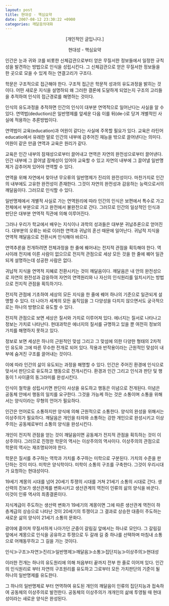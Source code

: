 ```yaml
---
layout: post
title: 현대성 - 핵심요약
date: 2007-08-12 23:30:22 +0900
categories: 깨달음의대화
---
```

<p align="center">
  [개인적인 글입니다.]
</p>

<p align="center">
  현대성 - 핵심요약
</p>

인간은 눈과 귀와 코를 비롯한 신체감관으로부터 얻은 무질서한 정보들에서 일정한 규칙성을 발견하는 방법으로 인식을 성립시킨다. 그 신체감관으로 얻은 무질서한 정보들을 한 곳으로 모을 수 있게 하는 연결고리가 구조다. 

학문은 구조적으로 접근해야 한다. 구조적 접근은 학문적 성과의 유도과정을 밝히는 것이다. 어떤 새로운 지식을 설명하되 왜 그러한 결론에 도달하게 되었는지 구조의 고리들을 추적하여 인식의 접근경로를 해명하는 것이다.

인식의 유도과정을 추적하면 인간의 인식이 대부분 연역적으로 일어난다는 사실을 알 수 있다. 연역법(deduction)은 일반명제를 앞세운 다음 이를 뒤(de-)로 당겨 개별적인 사실에 적용하는 추론방법이다. 

연역법이 교육(education)과 어원이 같다는 사실에 주목할 필요가 있다. 교육은 라틴어 educatio에서 유래한 말로 인간의 내부에 감추어진 재능을 밖으로 끌어낸다는 의미다. 어원이 같은 만큼 연역과 교육은 원리가 같다. 

교육은 인간 내부의 잠재성으로부터 끌어내고 연역은 자연의 완전성으로부터 끌어낸다. 인간 내부에 그 끌어낼 잠재성이 있어야 교육할 수 있고 자연의 내부에 그 끌어낼 일반명제가 감추어져 있어야 연역할 수 있다. 

연역을 위해 자연에서 찾아낸 무오류의 일반명제가 진리의 완전성이다. 마찬가지로 인간의 내부에도 고유한 완전성이 존재한다. 그것이 자연의 완전성과 감응하는 능력으로서의 깨달음이다. 그러므로 인식할 수 있다.

일반명제에서 개별적 사실로 가는 연역원리에 따라 인간의 인식은 보편에서 특수로 가고 전체에서 부분으로 가고 완전에서 불완전으로 간다. 그러므로 인간의 일상적인 인식과 판단은 대부분 연역적 직관에 의해 이루어진다. 

그러나 우리가 학교에서 배우는 지식이나 과학의 성과들은 대부분 귀납추론으로 얻어진다. 대부분의 오류는 바로 이러한 연역과 귀납의 혼선 때문에 일어난다. 귀납적 지식을 연역적 깨달음으로 전환시켜 인식해야 바르다. 

연역추론을 전개하려면 전체과정을 한 줄에 꿰어내는 전지적 관점을 획득해야 한다. 역사이래 전지에 이른 사람이 없으므로 전지적 관점으로 세상 모든 것을 한 줄에 꿰어 일관되게 설명하는데 성공한 사람은 없다. 

귀납적 지식을 연역적 지혜로 전환시키는 것이 깨달음이다. 깨달음은 내 안의 완전성으로 자연의 완전성과 감응하여 자연의 연역원리와 나 자신의 인식원리를 일치시키는 방법으로 전지적 관점을 획득하기다. 

전지적 관점에 기초하여 세상의 모든 지식을 한 줄에 꿰어 하나의 기준으로 일관되게 설명할 수 있다. 더 나아가 세계의 모든 움직임을 그 다양성을 다치지 않으면서도 궁극적으로는 하나의 방향으로 유도할 수 있다. 

전지적 관점으로 보면 세상은 질서와 가치로 이루어져 있다. 에너지는 질서로 나타나고 정보는 가치로 나타난다. 현대과학은 에너지의 질서를 규명하고 있을 뿐 여전히 정보의 가치를 해명하지 못하고 있다. 

정보로 보면 세상은 하나의 근원적인 맞섬 그리고 그 맞섬에 의한 다양한 형태의 2차적인 유도와 그에 따른 무수한 전개로 되어 있다. 작용과 반작용이라는 근원적인 맞섬이 내부에 숨겨진 구조를 끌어내는 것이다.

이에 따라 인간의 삶이 유도되는 과정을 해명할 수 있다. 인간은 주어진 환경에 인식으로 맞서서 판단으로 유도하고 행동으로 전개시킨다. 환경과 인간 그리고 인식과 판단 및 행동이 1 사이클의 동그라미를 완성시킨다. 

인식이 철학을 성립시키면 판단이 사상을 유도하고 행동은 이념으로 전개된다. 이념은 공동체 안에서 행동의 일치를 요구한다. 그것을 가능케 하는 것은 소통이며 소통을 위해서는 양식이라는 무형의 언어가 필요하다. 

인간은 언어로도 소통하지만 양식에 의해 근원적으로 소통한다. 양식의 완성을 위해서는 이상주의가 필요하다. 깨달음은 개인을 타자와 소통하는 강한 개인으로 완성시키고 이상주의는 공동체로부터 소통의 양식을 완성시킨다. 

개인이 전지적 관점을 얻는 것이 깨달음이면 공동체가 전지적 관점을 획득하는 것이 이상주의다. 그러므로 진정한 학문의 역사는 이상주의의 역사이다. 이상주의의 관점으로 학문의 역사는 재조명되어야 한다. 

학문은 질서를 추구하는 역학과 가치를 추구하는 미학으로 구분된다. 가치의 수준을 판단하는 것이 미다. 미학은 양식학이다. 미학이 소통의 구조를 구축한다. 그것이 우리시대가 요청하는 현대성이다. 

19세기 계몽의 시대를 넘어 20세기 투쟁의 시대를 거쳐 21세기 소통의 시대로 간다. 생산력의 진보가 생산관계를 변화시키고 생산관계의 역전이 인류의 삶의 양식을 바꾼다. 이것이 인류 역사의 최종결론이다. 

지식계급이 주도하는 생산력 변화가 19세기의 계몽이면 그에 따른 생산관계 역전이 하층계급의 상승으로 나타난 것이 20세기의 투쟁이고 그 결과로 상승한 대중이 주도하는 새로운 삶의 양식이 21세기 소통의 문화다.

광야에 흩어져 무질서하게 나아가던 군중이 갈림길 앞에서는 하나로 모인다. 그 갈림길 앞에서 계몽으로 인식을 공유하고 투쟁으로 두 갈래 길 중 하나를 선택하며 마침내 소통으로 어깨동무하고 그 길을 가는 것이다. 

인식≫구조≫자연≫진리≫일반명제≫깨달음≫소통≫집단지능≫이상주의≫현대성

이러한 전개는 하나의 유도원리에 의해 처음부터 끝까지 전부 한 줄로 이어져 있다. 인간의 인식원리로 부터 자연의 구조원리를 유도하고 그로부터 모든 가치판단의 기준이 될 하나의 일반명제를 유도한다. 

그 하나의 일반명제로 부터 연역하여 유도된 개인의 깨달음이 인류의 집단지능과 접속하여 공동체의 이상주의로 발전한다. 공동체의 이상주의가 개개인의 삶에 투영될 때 현대성이라는 새로운 양식은 완성된다.